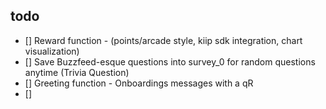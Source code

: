 
## todo
* [] Reward function - (points/arcade style, kiip sdk integration, chart visualization)
* [] Save Buzzfeed-esque questions into survey_0 for random questions anytime (Trivia Question)
* [] Greeting function - Onboardings messages with a qR
* [] 